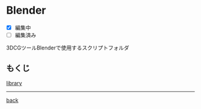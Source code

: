 # Blender
- [x] 編集中
- [ ] 編集済み

3DCGツールBlenderで使用するスクリプトフォルダ

## もくじ
[library](./library/README.md)  

---
[back](../README.md)